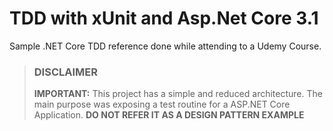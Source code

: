 # TDD with xUnit and Asp.Net Core 3.1
Sample .NET Core TDD reference done while attending to a Udemy Course. 

> ### DISCLAIMER
> **IMPORTANT:** This project has a simple and reduced architecture. The main purpose was exposing a test routine for a ASP.NET Core Application. **DO NOT REFER IT AS A DESIGN PATTERN EXAMPLE**